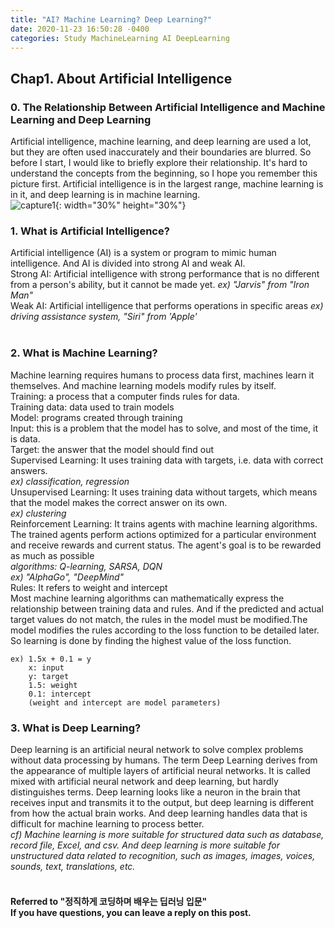 ```yaml
---
title: "AI? Machine Learning? Deep Learning?"
date: 2020-11-23 16:50:28 -0400
categories: Study MachineLearning AI DeepLearning
---
```


## Chap1. About Artificial Intelligence
### 0. The Relationship Between Artificial Intelligence and Machine Learning and Deep Learning
Artificial intelligence, machine learning, and deep learning are used a lot, but they are often used inaccurately and their boundaries are blurred. So before I start, I would like to briefly explore their relationship. It's hard to understand the concepts from the beginning, so I hope you remember this picture first. Artificial intelligence is in the largest range, machine learning is in it, and deep learning is in machine learning.  
![capture1](https://user-images.githubusercontent.com/38805855/100973006-2271ce80-357d-11eb-943d-4a848cb4ec92.PNG){: width="30%" height="30%"}
<br/>

### 1. What is Artificial Intelligence?
Artificial intelligence (AI) is a system or program to mimic human intelligence. And AI is divided into strong AI and weak AI.  
Strong AI: Artificial intelligence with strong performance that is no different from a person's ability, but it cannot be made yet.
_ex) "Jarvis" from "Iron Man"_  
Weak AI: Artificial intelligence that performs operations in specific areas
_ex) driving assistance system, "Siri" from 'Apple'_  
<br/>

### 2. What is Machine Learning?
Machine learning requires humans to process data first, machines learn it themselves. And machine learning models modify rules by itself.  
Training: a process that a computer finds rules for data.  
Training data: data used to train models  
Model: programs created through training  
Input: this is a problem that the model has to solve, and most of the time, it is data.  
Target: the answer that the model should find out  
Supervised Learning: It uses training data with targets, i.e. data with correct answers.  
_ex) classification, regression_  
Unsupervised Learning: It uses training data without targets, which means that the model makes the correct answer on its own.  
_ex) clustering_  
Reinforcement Learning: It trains agents with machine learning algorithms. The trained agents perform actions optimized for a particular environment and receive rewards and current status. The agent's goal is to be rewarded as much as possible  
_algorithms: Q-learning, SARSA, DQN_  
_ex) "AlphaGo", "DeepMind"_  
Rules: It refers to weight and intercept  
Most machine learning algorithms can mathematically express the relationship between training data and rules. And if the predicted and actual target values do not match, the rules in the model must be modified.The model modifies the rules according to the loss function to be detailed later. So learning is done by finding the highest value of the loss function.
```
ex) 1.5x + 0.1 = y
    x: input
    y: target
    1.5: weight
    0.1: intercept
    (weight and intercept are model parameters)
```

### 3. What is Deep Learning?
Deep learning is an artificial neural network to solve complex problems without data processing by humans. The term Deep Learning derives from the appearance of multiple layers of artificial neural networks. It is called mixed with artificial neural network and deep learning, but hardly distinguishes terms. Deep learning looks like a neuron in the brain that receives input and transmits it to the output, but deep learning is different from how the actual brain works. And deep learning handles data that is difficult for machine learning to process better.  
_cf) Machine learning is more suitable for structured data such as database, record file, Excel, and csv. And deep learning is more suitable for unstructured data related to recognition, such as images, images, voices, sounds, text, translations, etc._  
<br/>

#### Referred to "정직하게 코딩하며 배우는 딥러닝 입문"<br/>If you have questions, you can leave a reply on this post.
